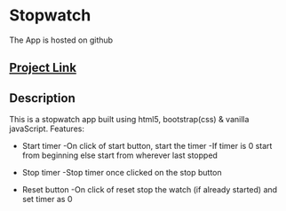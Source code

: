 # Stopwatch
The App is hosted on github
## [Project Link](https://vinay-singhh.github.io/Stopwatch/)
## Description
This is a stopwatch app built using html5, bootstrap(css) &amp; vanilla javaScript.
Features:
* Start timer
  -On click of start button, start the timer
  -If timer is 0 start from beginning else start from wherever last stopped

* Stop timer
  -Stop timer once clicked on the stop button

* Reset button
  -On click of reset stop the watch (if already started) and set timer as 0

